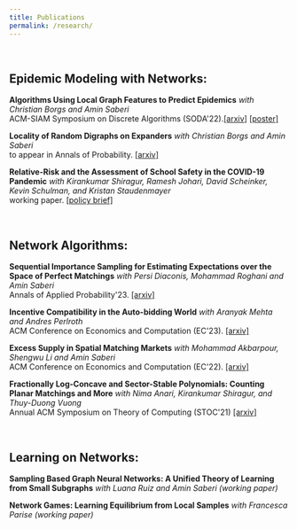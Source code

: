 ```yaml
---
title: Publications
permalink: /research/
---
```





<br>





## Epidemic Modeling with Networks:

**Algorithms Using Local Graph Features to Predict Epidemics**
*with Christian Borgs and Amin Saberi*\
ACM-SIAM Symposium on Discrete Algorithms (SODA'22).[\[arxiv\]](https://arxiv.org/pdf/2110.08961.pdf) [\[poster\]](http://www.local-algorithms.com/posters/yeganeh.pdf)

**Locality of Random Digraphs on Expanders**
*with Christian Borgs and Amin Saberi*\
to appear in Annals of Probability. [\[arxiv\]](https://arxiv.org/pdf/2103.09952.pdf)


**Relative-Risk and the Assessment of School Safety in the COVID-19 Pandemic**
*with Kirankumar Shiragur, Ramesh Johari, David Scheinker, Kevin Schulman, and Kristan Staudenmayer*\
working paper. [\[policy brief\]](https://hmpi.org/2021/02/25/relative-risk-and-the-assessment-of-school-safety-in-the-covid-19-pandemic-schools-may-offer-students-shelter-from-the-storm-2-25/)

<br>

## Network Algorithms:

**Sequential Importance Sampling for Estimating Expectations over the Space of Perfect Matchings**
*with Persi Diaconis, Mohammad Roghani and Amin Saberi*\
Annals of Applied Probability'23. [\[arxiv\]](https://arxiv.org/pdf/2107.00850.pdf)

**Incentive Compatibility in the Auto-bidding World**
*with Aranyak Mehta and Andres Perlroth*\
ACM Conference on Economics and Computation (EC'23). [\[arxiv\]](https://arxiv.org/pdf/2301.13414.pdf)


**Excess Supply in Spatial Matching Markets**
*with Mohammad Akbarpour, Shengwu Li and Amin Saberi*\
ACM Conference on Economics and Computation (EC'22). [\[arxiv\]](https://arxiv.org/abs/2104.03219)


**Fractionally Log-Concave and Sector-Stable Polynomials: Counting Planar Matchings and More**
*with Nima Anari, Kirankumar Shiragur, and Thuy-Duong Vuong*\
Annual ACM Symposium on Theory of Computing (STOC'21) [\[arxiv\]](https://arxiv.org/pdf/2102.02708.pdf)


<br>

## Learning on Networks:

**Sampling Based Graph Neural Networks: A Unified Theory of Learning from Small Subgraphs**
*with Luana Ruiz and Amin Saberi (working paper)*

**Network Games: Learning Equilibrium from Local Samples**
*with Francesca Parise (working paper)*

